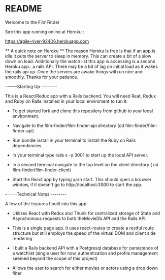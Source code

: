 # README

Welcome to the FilmFinder 

See this app running online at Heroku :

https://agile-river-92406.herokuapp.com  

** A quick note on Heroku **
The reason Heroku is free is that if an app is idle it puts the server to sleep in memory. This can create a bit of a slow down on load. 
Additionally the watch list this app is accessing is a second Heroku app.. a rails API. There may be a bit of lag on initial load as it wakes the rails api up. Once the servers are awake things will run nice and smoothly. Thanks for your patience.



------Starting Up --------


This is a React/Redux app with a Rails backend. You will need Reat, Redux and Ruby on Rails installed in your local enviroment to run it:   

* To get started fork and clone this repository from github to your local environment. 

* Navigate to the film-finder/film-finder-api directory (cd film-finder/film-finder-api)

* Run bundle install in your terminal to install the Ruby on Rails dependencies

* In your terminal type rails s -p 3001 to start up the local API server. 

* In a second terminal navigate to the top level on the client directory ( cd film-finder/film-finder-client)

* Start the React app by typing yarn start. This should open a browser window, if it doesn't go to http://localhost:3000 to start the app. 

------Technical Notes --------

A few of the features I built into this app: 

* Utilizes React with Redux and Thunk for centralized storage of State and Asynchronous requests to both theMovieDb API and the Rails API. 

* This is a single page app. It uses react-routes to create a restful route structure but still employs the speed of the virtual DOM and client side rendering

* I built a Rails backend API with a Postgresql database for persistence of a watchlist (single user for now, authentication and profile management seemed beyond the scope of this project)

* Allows the user to search for either movies or actors using a drop down filter



